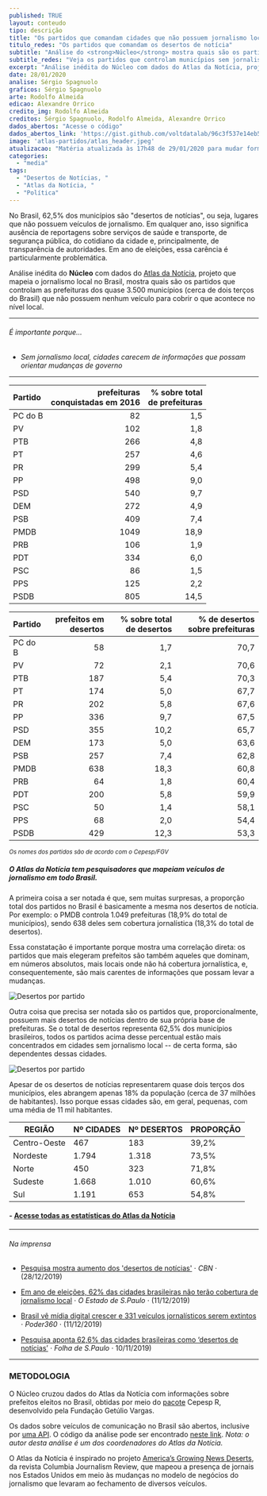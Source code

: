 ```yaml
---
published: TRUE
layout: conteudo
tipo: descrição
title: "Os partidos que comandam cidades que não possuem jornalismo local"
titulo_redes: "Os partidos que comandam os desertos de notícia"
subtitle: "Análise do <strong>Núcleo</strong> mostra quais são os partidos que controlam as prefeituras dos quase 3.500 municípios (cerca de dois terços do Brasil) que não possuem nenhum veículo para cobrir o que acontece no nível local, os chamados <em>desertos de notícias</em>."
subtitle_redes: "Veja os partidos que controlam municípios sem jornalismo local"
excerpt: "Análise inédita do Núcleo com dados do Atlas da Notícia, projeto que mapeia o jornalismo local no Brasil, mostra quais são os partidos que controlam as prefeituras dos quase 3.500 municípios (cerca de dois terços do Brasil) que não possuem nenhum veículo para cobrir o que acontece no nível local."
date: 28/01/2020
analise: Sérgio Spagnuolo
graficos: Sérgio Spagnuolo
arte: Rodolfo Almeida
edicao: Alexandre Orrico
credito_img: Rodolfo Almeida
creditos: Sérgio Spagnuolo, Rodolfo Almeida, Alexandre Orrico
dados_abertos: "Acesse o código"
dados_abertos_link: 'https://gist.github.com/voltdatalab/96c3f537e14eb50d241eaedca13dee6c'
image: 'atlas-partidos/atlas_header.jpeg'
atualizacao: "Matéria atualizada às 17h48 de 29/01/2020 para mudar formatação das tabelas, a fim de melhorar visualização em celulares. Nenhuma informação foi alterada."
categories:
  - "media"
tags:
  - "Desertos de Notícias, "
  - "Atlas da Notícia, "
  - "Política"
---
```



No Brasil, 62,5% dos municípios são "desertos de notícias", ou seja, lugares que não possuem veículos de jornalismo. Em qualquer ano, isso significa ausência de reportagens sobre serviços de saúde e transporte, de segurança pública, do cotidiano da cidade e, principalmente, de transparência de autoridades. Em ano de eleições, essa carência é particularmente problemática.


Análise inédita do **Núcleo** com dados do [Atlas da Notícia](https://www.atlas.jor.br/), projeto que mapeia o jornalismo local no Brasil, mostra quais são os partidos que controlam as prefeituras dos quase 3.500 municípios (cerca de dois terços do Brasil) que não possuem nenhum veículo para cobrir o que acontece no nível local.


---

###### É importante porque...

- *Sem jornalismo local, cidades carecem de informações que possam orientar mudanças de governo*

---


|Partido | prefeituras <br>conquistadas em 2016| % sobre total <br>de prefeituras |
|:-------------|-------:|---------:|
|PC do B       |      82|       1,5|
|PV            |     102|       1,8|
|PTB           |     266|       4,8|
|PT            |     257|       4,6|
|PR            |     299|       5,4|
|PP            |     498|       9,0|
|PSD           |     540|       9,7|
|DEM           |     272|       4,9|
|PSB           |     409|       7,4|
|PMDB          |    1049|      18,9|
|PRB           |     106|       1,9|
|PDT           |     334|       6,0|
|PSC           |      86|       1,5|
|PPS           |     125|       2,2|
|PSDB          |     805|      14,5|

|Partido | prefeitos em desertos | % sobre total de desertos | % de desertos sobre prefeituras |
|:-------------|----------------:|------------------:|---------:|
|PC do B       |               58|                1,7|      70,7|
|PV            |               72|                2,1|      70,6|
|PTB           |              187|                5,4|      70,3|
|PT            |              174|                5,0|      67,7|
|PR            |              202|                5,8|      67,6|
|PP            |              336|                9,7|      67,5|
|PSD           |              355|               10,2|      65,7|
|DEM           |              173|                5,0|      63,6|
|PSB           |              257|                7,4|      62,8|
|PMDB          |              638|               18,3|      60,8|
|PRB           |               64|                1,8|      60,4|
|PDT           |              200|                5,8|      59,9|
|PSC           |               50|                1,4|      58,1|
|PPS           |               68|                2,0|      54,4|
|PSDB          |              429|               12,3|      53,3|

<small>*Os nomes dos partidos são de acordo com o Cepesp/FGV*</small>

##### O Atlas da Notícia tem pesquisadores que mapeiam veículos de jornalismo em todo Brasil.

A primeira coisa a ser notada é que, sem muitas surpresas, a proporção total dos partidos no Brasil é basicamente a mesma nos desertos de notícia. Por exemplo: o PMDB controla 1.049 prefeituras (18,9% do total de municípios), sendo 638 deles sem cobertura jornalística (18,3% do total de desertos).

Essa constatação é importante porque mostra uma correlação direta: os partidos que mais elegeram prefeitos são também aqueles que dominam, em números absolutos, mais locais onde não há cobertura jornalística, e, consequentemente, são mais carentes de informações que possam levar a mudanças.

![Desertos por partido](../img/atlas-partidos/desertos_por_partido.png)

Outra coisa que precisa ser notada são os partidos que, proporcionalmente, possuem mais desertos de notícias dentro de sua própria base de prefeituras. Se o total de desertos representa 62,5% dos municípios brasileiros, todos os partidos acima desse percentual estão mais concentrados em cidades sem jornalismo local -- de certa forma, são dependentes dessas cidades.

![Desertos por partido](../img/atlas-partidos/desertos_por_partido_proporcoes.png)

Apesar de os desertos de notícias representarem quase dois terços dos municípios, eles abrangem apenas 18% da população (cerca de 37 milhões de habitantes). Isso porque essas cidades são, em geral, pequenas, com uma média de 11 mil habitantes.

| REGIÃO       | Nº CIDADES  | Nº DESERTOS  | PROPORÇÃO |
|--------------|-------------|--------------|-----------|
| Centro-Oeste | 467         | 183          | 39,2%     |
| Nordeste     | 1.794       | 1.318        | 73,5%     |
| Norte        | 450         | 323          | 71,8%     |
| Sudeste      | 1.668       | 1.010        | 60,6%     |
| Sul          | 1.191       | 653          | 54,8%     |

#### - [Acesse todas as estatísticas do Atlas da Notícia](https://www.atlas.jor.br/plataforma/estatisticas/)

---

###### Na imprensa

* [Pesquisa mostra aumento dos 'desertos de notícias'](https://cbn.globoradio.globo.com/media/audio/286662/pesquisa-mostra-aumento-dos-desertos-de-noticias.htm) &sdot; *CBN* &sdot; (28/12/2019)

* [Em ano de eleições, 62% das cidades brasileiras não terão cobertura de jornalismo local](https://politica.estadao.com.br/noticias/geral,em-ano-de-eleicoes-62-das-cidades-brasileiras-nao-terao-cobertura-de-jornalismo-local,70003122042) &sdot; *O Estado de S.Paulo* &sdot; (11/12/2019)

* [Brasil vê mídia digital crescer e 331 veículos jornalísticos serem extintos](https://www.poder360.com.br/midia/brasil-ve-midia-digital-crescer-e-331-veiculos-jornalisticos-serem-extintos/) &sdot; *Poder360* &sdot; (11/12/2019)

* [Pesquisa aponta 62,6% das cidades brasileiras como ‘desertos de notícias’](https://www1.folha.uol.com.br/mercado/2019/12/pesquisa-aponta-626-das-cidades-brasileiras-como-desertos-de-noticias.shtml) &sdot; *Folha de S.Paulo* &sdot; 10/11/2019)

---

### METODOLOGIA

O Núcleo cruzou dados do Atlas da Notícia com informações sobre prefeitos eleitos no Brasil, obtidas por meio do [pacote](https://github.com/Cepesp-Fgv/cepesp-r) Cepesp R, desenvolvido pela Fundação Getúlio Vargas.

Os dados sobre veículos de comunicação no Brasil são abertos, inclusive por [uma API](https://www.atlas.jor.br/plataforma/). O código da análise pode ser encontrado [neste link](https://gist.github.com/voltdatalab/96c3f537e14eb50d241eaedca13dee6c). *Nota: o autor desta análise é um dos coordenadores do Atlas da Notícia.*

O Atlas da Notícia é inspirado no projeto [America’s Growing News Deserts](https://www.cjr.org/local_news/american-news-deserts-donuts-local.php), da revista Columbia Journalism Review, que mapeou a presença de jornais nos Estados Unidos em meio às mudanças no modelo de negócios do jornalismo que levaram ao fechamento de diversos veículos.
